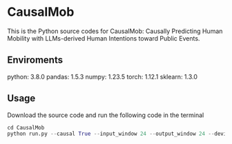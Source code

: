 # CausalMob

This is the Python source codes for CausalMob: Causally Predicting Human Mobility with LLMs-derived Human Intentions toward Public Events.

## Enviroments
python: 3.8.0 
pandas: 1.5.3
numpy: 1.23.5
torch: 1.12.1
sklearn: 1.3.0


## Usage

Download the source code and run the following code in the terminal

```python
cd CausalMob
python run.py --causal True --input_window 24 --output_window 24 --device cuda:0 --batch_size 24
```